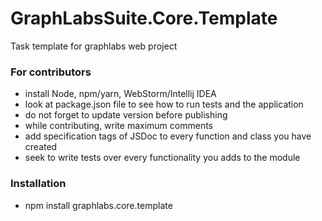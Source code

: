 # GraphLabsSuite.Core.Template
Task template for graphlabs web project

### For contributors
* install Node, npm/yarn, WebStorm/Intellij IDEA
* look at package.json file to see how to run tests and the application
* do not forget to update version before publishing
* while contributing, write maximum comments
* add specification tags of JSDoc to every function and class you have created
* seek to write tests over every functionality you adds to the module

### Installation

* npm install graphlabs.core.template